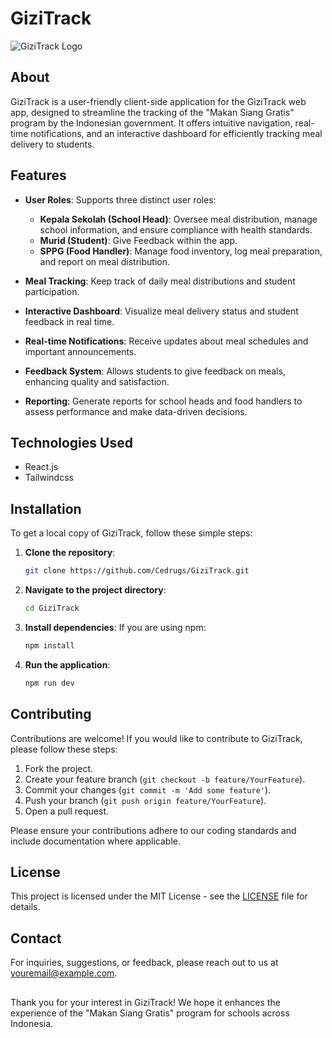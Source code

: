 # GiziTrack

![GiziTrack Logo](https://cdn.discordapp.com/attachments/921758712597737512/1347614880206688340/image_2.png?ex=67cc77a8&is=67cb2628&hm=92077ab03329c2aad992030e67ca25c30ad1c0a9579965de25e624b34d125c28&)

## About

GiziTrack is a user-friendly client-side application for the GiziTrack web app, designed to streamline the tracking of the "Makan Siang Gratis" program by the Indonesian government. It offers intuitive navigation, real-time notifications, and an interactive dashboard for efficiently tracking meal delivery to students.

## Features

- **User Roles**: Supports three distinct user roles:
  - **Kepala Sekolah (School Head)**: Oversee meal distribution, manage school information, and ensure compliance with health standards.
  - **Murid (Student)**: Give Feedback within the app.
  - **SPPG (Food Handler)**: Manage food inventory, log meal preparation, and report on meal distribution.
  
- **Meal Tracking**: Keep track of daily meal distributions and student participation.
- **Interactive Dashboard**: Visualize meal delivery status and student feedback in real time.
- **Real-time Notifications**: Receive updates about meal schedules and important announcements.
- **Feedback System**: Allows students to give feedback on meals, enhancing quality and satisfaction.
- **Reporting**: Generate reports for school heads and food handlers to assess performance and make data-driven decisions.

## Technologies Used
- React.js
- Tailwindcss

## Installation

To get a local copy of GiziTrack, follow these simple steps:

1. **Clone the repository**:
   ```bash
   git clone https://github.com/Cedrugs/GiziTrack.git
   ```

2. **Navigate to the project directory**:
   ```bash
   cd GiziTrack
   ```

3. **Install dependencies**:
   If you are using npm:
   ```bash
   npm install
   ```

4. **Run the application**:
   ```bash
   npm run dev
   ```

## Contributing

Contributions are welcome! If you would like to contribute to GiziTrack, please follow these steps:

1. Fork the project.
2. Create your feature branch (`git checkout -b feature/YourFeature`).
3. Commit your changes (`git commit -m 'Add some feature'`).
4. Push your branch (`git push origin feature/YourFeature`).
5. Open a pull request.

Please ensure your contributions adhere to our coding standards and include documentation where applicable.

## License

This project is licensed under the MIT License - see the [LICENSE](https://mit-license.org/) file for details.

## Contact

For inquiries, suggestions, or feedback, please reach out to us at [youremail@example.com](mailto:ceds.sam@gmail.com).

##

Thank you for your interest in GiziTrack! We hope it enhances the experience of the "Makan Siang Gratis" program for schools across Indonesia.